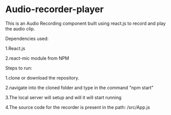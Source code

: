 # Audio-recorder-player
This is an Audio Recording component built using react.js to record and play the audio clip.


Dependencies used:

1.React.js

2.react-mic module from NPM 


Steps to run:

1.clone or download the repository.

2.navigate into the cloned folder and type in the command "npm start"

3.The local server will setup and will it will start running

4.The source code for the recorder is present in the path: /src/App.js

